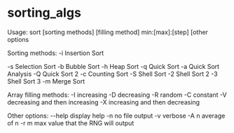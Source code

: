 # sorting_algs

Usage: sort [sorting methods] [filling method] min:[max]:[step] [other options

Sorting methods:
-i      Insertion Sort

-s      Selection Sort
-b      Bubble Sort
-h      Heap Sort
-q      Quick Sort
-a      Quick Sort Analysis
-Q      Quick Sort 2
-c      Counting Sort
-S      Shell Sort
-2      Shell Sort 2
-3      Shell Sort 3
-m      Merge Sort

Array filling methods:
-I      increasing
-D      decreasing
-R      random
-C      constant
-V      decreasing and then increasing
-X      increasing and then decreasing

Other options:
 --help     display help
     -n     no file output
     -v     verbose
     -A n   average of n
     -r m   max value that the RNG will output

